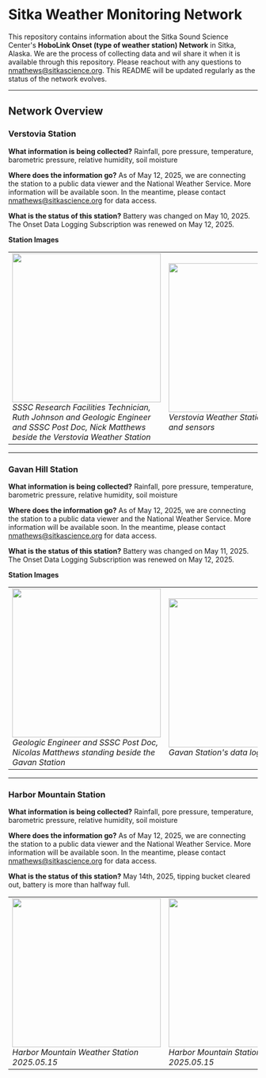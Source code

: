 # Sitka Weather Monitoring Network

This repository contains information about the Sitka Sound Science Center's **HoboLink Onset (type of weather station) Network** in Sitka, Alaska. We are the process of collecting data and wil share it when it is available through this repository. Please reachout with any questions to nmathews@sitkascience.org.
This README will be updated regularly as the status of the network evolves.

---

## Network Overview

### Verstovia Station

**What information is being collected?** Rainfall, pore pressure, temperature, barometric pressure, relative humidity, soil moisture
 
**Where does the information go?** As of May 12, 2025, we are connecting the station to a public data viewer and the National Weather Service. More information will be available soon. In the meantime, please contact nmathews@sitkascience.org for data access.

**What is the status of this station?** Battery was changed on May 10, 2025. The Onset Data Logging Subscription was renewed on May 12, 2025.

**Station Images**

<table>
  <tr>
    <td>
      <img src="https://github.com/user-attachments/assets/33c38ea0-8da8-4921-b9bf-3db3bbc6acae" width="300"/><br>
      <em>SSSC Research Facilities Technician, Ruth Johnson and Geologic Engineer and SSSC Post Doc, Nick Matthews beside the Verstovia Weather Station</em>
    </td>
    <td>
      <img src="https://github.com/user-attachments/assets/877c34bc-c427-434c-9dfd-483a7aa8b111" width="300"/><br>
      <em>Verstovia Weather Station structure and sensors</em>
    </td>
  </tr>
</table>

---

### Gavan Hill Station

**What information is being collected?** Rainfall, pore pressure, temperature, barometric pressure, relative humidity, soil moisture

**Where does the information go?** As of May 12, 2025, we are connecting the station to a public data viewer and the National Weather Service. More information will be available soon. In the meantime, please contact nmathews@sitkascience.org for data access.

**What is the status of this station?** Battery was changed on May 11, 2025. The Onset Data Logging Subscription was renewed on May 12, 2025.

**Station Images**

<table>
  <tr>
    <td>
      <img src="https://github.com/user-attachments/assets/a1dc4931-fbf4-4bad-a6e0-ca7afd51d999" width="300"/><br>
      <em>Geologic Engineer and SSSC Post Doc, Nicolas Matthews standing beside the Gavan Station</em>
    </td>
    <td>
      <img src="https://github.com/user-attachments/assets/33242685-145c-4024-9071-728c836c61e7" width="300"/><br>
      <em>Gavan Station's data logger</em>
    </td>
  </tr>
</table>

---

### Harbor Mountain Station

**What information is being collected?** Rainfall, pore pressure, temperature, barometric pressure, relative humidity, soil moisture

**Where does the information go?** As of May 12, 2025, we are connecting the station to a public data viewer and the National Weather Service. More information will be available soon. In the meantime, please contact nmathews@sitkascience.org for data access.

**What is the status of this station?** May 14th, 2025, tipping bucket cleared out, battery is more than halfway full.

<table>
  <tr>
    <td>
      <img src="https://github.com/user-attachments/assets/36d23263-f9bf-4809-86d9-f0e7736e6144" width="300"/><br>
      <em>Harbor Mountain Weather Station 2025.05.15</em>
    </td>
    <td>
      <img src="https://github.com/user-attachments/assets/74f053ed-0038-4e66-aa2c-59dfc29c90f2" width="300"/><br>
      <em>Harbor Mountain Station data logger 2025.05.15</em>
    </td>
  </tr>
</table>
